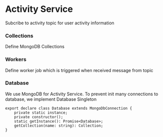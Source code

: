 # Activity Service
Subcribe to activity topic for user activity information
### Collections
Define MongoDB Collections
### Workers
Define worker job which is triggered when received message from topic
### Database
We use MongoDB for Activity Service. To prevent init many connections to database, we implement Database Singleton
```
export declare class Database extends MongoDbConnection {
    private static instance;
    private constructor();
    static getInstance(): Promise<Database>;
    getCollection(name: string): Collection;
}
```
